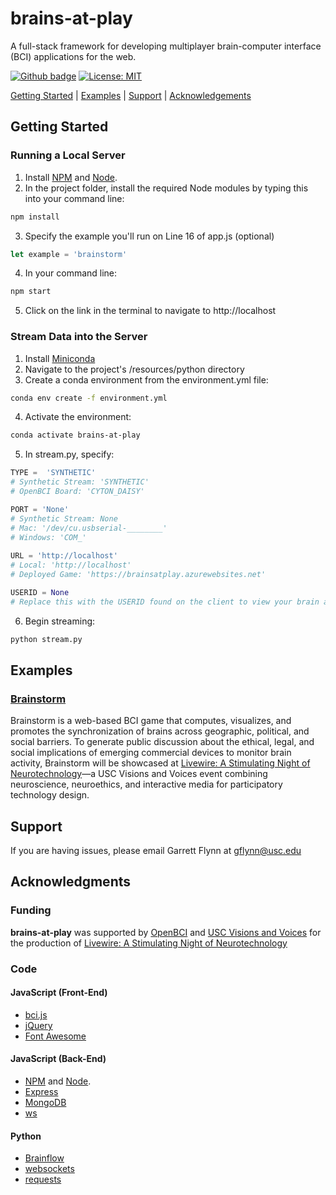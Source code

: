 # brains-at-play

A full-stack framework for developing multiplayer brain-computer interface (BCI) applications for the web.

[![Github badge](https://img.shields.io/badge/github-source_code-blue.svg?logo=github&logoColor=white)](https://github.com/brains-at-play/brains-at-play)
[![License: MIT](https://img.shields.io/badge/License-MIT-yellow.svg)](https://opensource.org/licenses/MIT)

[Getting Started](#getting-started) | [Examples](#examples) | [Support](#Support) | [Acknowledgements](#Acknowledgments)

## Getting Started <a name="getting-started" />
### Running a Local Server
1. Install [NPM](https://www.npmjs.com/) and [Node](https://nodejs.org/en/).
2. In the project folder, install the required Node modules by typing this into your command line:
```bash
npm install
``` 
3. Specify the example you'll run on Line 16 of app.js (optional) 
```javascript
let example = 'brainstorm'
``` 
4. In your command line:
```bash
npm start
```
5. Click on the link in the terminal to navigate to http://localhost


### Stream Data into the Server
1. Install [Miniconda](https://docs.conda.io/en/latest/miniconda.html)
2. Navigate to the project's /resources/python directory
3. Create a conda environment from the environment.yml file:
```bash
conda env create -f environment.yml
```
4. Activate the environment:
```bash
conda activate brains-at-play
```
5. In stream.py, specify:
```python
TYPE =  'SYNTHETIC' 
# Synthetic Stream: 'SYNTHETIC'
# OpenBCI Board: 'CYTON_DAISY'

PORT = 'None' 
# Synthetic Stream: None
# Mac: '/dev/cu.usbserial-________'
# Windows: 'COM_'
                
URL = 'http://localhost'
# Local: 'http://localhost'
# Deployed Game: 'https://brainsatplay.azurewebsites.net'

USERID = None
# Replace this with the USERID found on the client to view your brain activity
```
6. Begin streaming:
```bash
python stream.py
```

##  Examples
### [Brainstorm](https://brainsatplay.azurewebsites.net/) 

Brainstorm is a web-based BCI game that computes, visualizes, and promotes the synchronization of brains across geographic, political, and social barriers. To generate public discussion about the ethical, legal, and social implications of emerging commercial devices to monitor brain activity, Brainstorm will be showcased at [Livewire: A Stimulating Night of Neurotechnology](https://visionsandvoices.usc.edu/eventdetails/?event_id=33741435186601&s_type=&s_genre=)—a USC Visions and Voices event combining neuroscience, neuroethics, and interactive media for participatory technology design.

## Support

If you are having issues, please email Garrett Flynn at gflynn@usc.edu

## Acknowledgments
### Funding
**brains-at-play** was supported by [OpenBCI](https://openbci.com/) and [USC Visions and Voices](https://visionsandvoices.usc.edu/) for the production of [Livewire: A Stimulating Night of Neurotechnology](https://visionsandvoices.usc.edu/eventdetails/?event_id=33741435186601&s_type=&s_genre=) 

### Code
#### JavaScript (Front-End)
- [bci.js](https://bci.js.org/)
- [jQuery](https://jquery.com/)
- [Font Awesome](https://fontawesome.com/)
#### JavaScript (Back-End)
- [NPM](https://www.npmjs.com/) and [Node](https://nodejs.org/en/).
- [Express](https://expressjs.com/)
- [MongoDB](https://www.mongodb.com/)
- [ws](https://www.npmjs.com/package/ws)
#### Python
- [Brainflow](https://brainflow.readthedocs.io/en/stable/index.html)
- [websockets](https://websockets.readthedocs.io/en/stable/intro.html)
- [requests](https://requests.readthedocs.io/en/master/)


